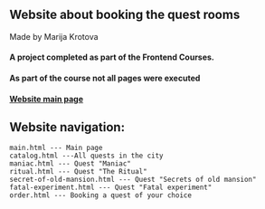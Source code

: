 ##  Website about booking the quest rooms 
Made by Marija Krotova

#### A project completed as part of the Frontend Courses.
#### As part of the course not all pages were executed 

#### [Website main page](https://mashakrot.github.io/escape-room-english/build/main.html)

## Website navigation:

    main.html --- Main page
    catalog.html ---All quests in the city
    maniac.html --- Quest "Maniac"
    ritual.html --- Quest "The Ritual"
    secret-of-old-mansion.html --- Quest "Secrets of old mansion"
    fatal-experiment.html --- Quest "Fatal experiment"
    order.html --- Booking a quest of your choice
